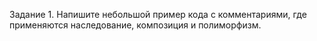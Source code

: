 Задание 1.
Напишите небольшой пример кода с комментариями, где применяются наследование, композиция и полиморфизм. 